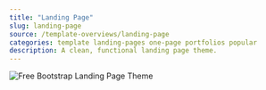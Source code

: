 ```yaml
---
title: "Landing Page"
slug: landing-page
source: /template-overviews/landing-page
categories: template landing-pages one-page portfolios popular
description: A clean, functional landing page theme.
---
```


<img src="/assets/img/templates/landing-page.jpg" class="img-responsive" alt="Free Bootstrap Landing Page Theme">
